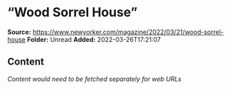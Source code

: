 # “Wood Sorrel House”

**Source:** https://www.newyorker.com/magazine/2022/03/21/wood-sorrel-house
**Folder:** Unread
**Added:** 2022-03-26T17:21:07




## Content
*Content would need to be fetched separately for web URLs*
